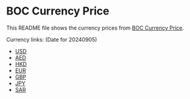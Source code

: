# BOC Currency Price

This README file shows the currency prices from [BOC Currency Price](https://www.boc.cn/sourcedb/whpj/).

Currency links: (Date for 20240905)

- [USD](https://bocurrencyprice.techina.science/BOC_CURRENCY_PRICE/USD/20240905.json)
- [AED](https://bocurrencyprice.techina.science/BOC_CURRENCY_PRICE/AED/20240905.json)
- [HKD](https://bocurrencyprice.techina.science/BOC_CURRENCY_PRICE/HKD/20240905.json)
- [EUR](https://bocurrencyprice.techina.science/BOC_CURRENCY_PRICE/EUR/20240905.json)
- [GBP](https://bocurrencyprice.techina.science/BOC_CURRENCY_PRICE/GBP/20240905.json)
- [JPY](https://bocurrencyprice.techina.science/BOC_CURRENCY_PRICE/JPY/20240905.json)
- [SAR](https://bocurrencyprice.techina.science/BOC_CURRENCY_PRICE/SAR/20240905.json)
